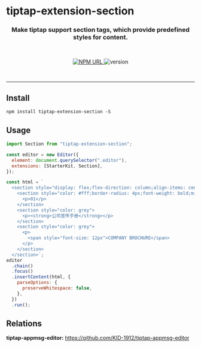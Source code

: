 # tiptap-extension-section

<h3 align="center">
    Make tiptap support section tags, which provide predefined styles for content.
</h3>

<br/>

<p align="center">
  <a href="https://www.npmjs.com/package/tiptap-extension-section">
    <img
     alt="NPM URL"
     src="https://img.shields.io/badge/npm-tiptapExtensionSection?logo=npm">
  </a>
  <img
     alt="version"
     src="https://img.shields.io/badge/version-1.0.0-blue">
</p>

<br>

---

## Install

```shell
npm install tiptap-extension-section -S
```

## Usage

```js
import Section from "tiptap-extension-section";

const editor = new Editor({
  element: document.querySelector(".editor"),
  extensions: [StarterKit, Section],
});
```

```js
const html = `
  <section style="display: flex;flex-direction: column;align-items: center;text-align: center;">
    <section style="color: #fff;border-radius: 4px;font-weight: bold;min-width: 30px;padding: 0 4px;line-height: 30px;background-color: grey;">
      <p>01</p>
    </section>
    <section style="color: grey">
      <p><strong>公司宣传手册</strong></p>
    </section>
    <section style="color: grey">
      <p>
        <span style="font-size: 12px">COMPANY BROCHURE</span>
      </p>
    </section>
  </section>`;
editor
  .chain()
  .focus()
  .insertContent(html, {
    parseOptions: {
      preserveWhitespace: false,
    },
  })
  .run();
```

## Relations

**tiptap-appmsg-editor:** https://github.com/KID-1912/tiptap-appmsg-editor
